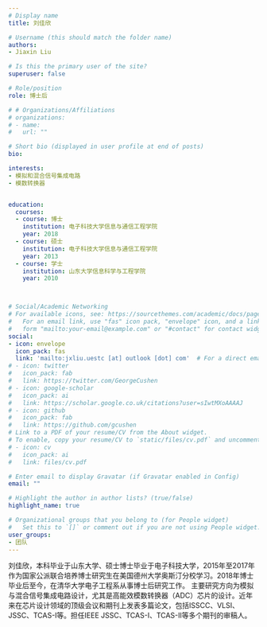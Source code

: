 ```yaml
---
# Display name
title: 刘佳欣

# Username (this should match the folder name)
authors:
- Jiaxin Liu

# Is this the primary user of the site?
superuser: false

# Role/position
role: 博士后

# # Organizations/Affiliations
# organizations:
# - name: 
#   url: ""

# Short bio (displayed in user profile at end of posts)
bio: 

interests:
- 模拟和混合信号集成电路
- 模数转换器


education:
  courses:
  - course: 博士
    institution: 电子科技大学信息与通信工程学院
    year: 2018
  - course: 硕士
    institution: 电子科技大学信息与通信工程学院
    year: 2013
  - course: 学士
    institution: 山东大学信息科学与工程学院
    year: 2010



# Social/Academic Networking
# For available icons, see: https://sourcethemes.com/academic/docs/page-builder/#icons
#   For an email link, use "fas" icon pack, "envelope" icon, and a link in the
#   form "mailto:your-email@example.com" or "#contact" for contact widget.
social:
- icon: envelope
  icon_pack: fas
  link: 'mailto:jxliu.uestc [at] outlook [dot] com'  # For a direct email link, use "mailto:test@example.org".
# - icon: twitter
#   icon_pack: fab
#   link: https://twitter.com/GeorgeCushen
# - icon: google-scholar
#   icon_pack: ai
#   link: https://scholar.google.co.uk/citations?user=sIwtMXoAAAAJ
# - icon: github
#   icon_pack: fab
#   link: https://github.com/gcushen
# Link to a PDF of your resume/CV from the About widget.
# To enable, copy your resume/CV to `static/files/cv.pdf` and uncomment the lines below.
# - icon: cv
#   icon_pack: ai
#   link: files/cv.pdf

# Enter email to display Gravatar (if Gravatar enabled in Config)
email: ""

# Highlight the author in author lists? (true/false)
highlight_name: true

# Organizational groups that you belong to (for People widget)
#   Set this to `[]` or comment out if you are not using People widget.
user_groups:
- 团队
---
```


刘佳欣，本科毕业于山东大学、硕士博士毕业于电子科技大学，2015年至2017年作为国家公派联合培养博士研究生在美国德州大学奥斯汀分校学习。2018年博士毕业后至今，在清华大学电子工程系从事博士后研究工作。
主要研究方向为模拟与混合信号集成电路设计，尤其是高能效模数转换器（ADC）芯片的设计。近年来在芯片设计领域的顶级会议和期刊上发表多篇论文，包括ISSCC、VLSI、JSSC、TCAS-I等。担任IEEE JSSC、TCAS-I、TCAS-II等多个期刊的审稿人。
